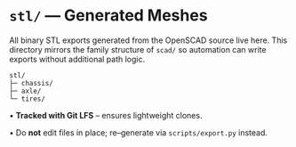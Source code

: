 # `stl/` — Generated Meshes

All binary STL exports generated from the OpenSCAD source live here.  This directory mirrors the family structure of `scad/` so automation can write exports without additional path logic.

```
stl/
├─ chassis/
├─ axle/
└─ tires/
```

• **Tracked with Git LFS** – ensures lightweight clones.

• Do **not** edit files in place; re–generate via `scripts/export.py` instead. 